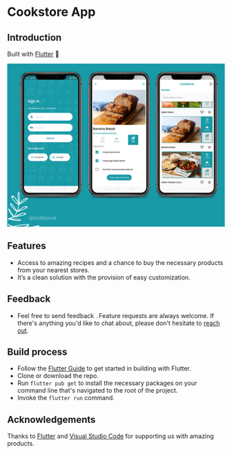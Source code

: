 # Cookstore App

## Introduction

Built with [Flutter](https://flutter.dev/) :star2:

![Banner of the images](showcase.png)

## Features

 - Access to amazing recipes and a chance to buy the necessary products from your nearest stores.
 - It’s a clean solution with the provision of easy customization.

## Feedback

- Feel free to send feedback . Feature requests are always welcome. If there's anything you'd like to chat about, please don't hesitate to [reach out](https://www.instagram.com/mobterest/).

## Build process

- Follow the [Flutter Guide](https://flutter.dev/docs/get-started/install) to get started in building with Flutter.
- Clone or download the repo.
- Run ``` flutter pub get ``` to install the necessary packages on your command line that's navigated to the root of the project.
- Invoke the ``` flutter run ``` command.

## Acknowledgements

Thanks to [Flutter](https://flutter.dev/) and [Visual Studio Code](https://code.visualstudio.com/) for supporting us with amazing products.
